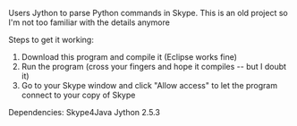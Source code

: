 Users Jython to parse Python commands in Skype.
This is an old project so I'm not too familiar with the details anymore

Steps to get it working:

1) Download this program and compile it (Eclipse works fine)
2) Run the program (cross your fingers and hope it compiles -- but I doubt it)
3) Go to your Skype window and click "Allow access" to let the program connect to your copy of Skype

Dependencies:
	Skype4Java
	Jython 2.5.3